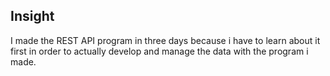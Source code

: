 ## Insight
I made the REST API program in three days because i have to learn about it first in order to actually develop and manage the data with the program i made.
